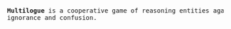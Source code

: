 <pre>
  <b>Multilogue</b> is a cooperative game of reasoning entities against their own
  ignorance and confusion.
</pre>
